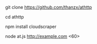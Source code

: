 git clone https://github.com/thanzx/athttp

cd athttp

npm install cloudscraper

node at.js http://example.com <60>
